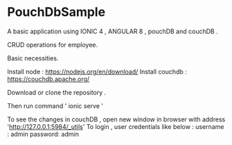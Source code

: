 # PouchDbSample

A basic application using IONIC 4 , ANGULAR 8 , pouchDB and couchDB . 

CRUD operations for employee.

Basic necessities.

Install node : https://nodejs.org/en/download/
Install couchdb : https://couchdb.apache.org/

Download or clone the repository .

Then run command  ' ionic serve '

To see the changes in couchDB , open new window in browser with address  'http://127.0.0.1:5984/_utils'
To login , user credentials like below :
username : admin
password: admin


